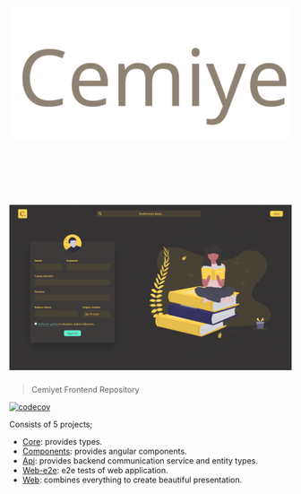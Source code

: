 <h1 align="center">
  <br>
  <img src="img/logo.svg" alt="Cemiyet">
  <br>
  <br>
  <br>
</h1>

<h1 align="center">
  <img src="img/landing-page.png" alt="Cemiyet Landing Page">
</h1>

> Cemiyet Frontend Repository

[![codecov](https://codecov.io/gh/nuriu/cemiyet-frontend/branch/develop/graph/badge.svg)](https://codecov.io/gh/nuriu/cemiyet-frontend)

Consists of 5 projects;

- [Core](libs/core): provides types.
- [Components](libs/components): provides angular components.
- [Api](libs/api): provides backend communication service and entity types.
- [Web-e2e](apps/web-e2e): e2e tests of web application.
- [Web](apps/web): combines everything to create beautiful presentation.

